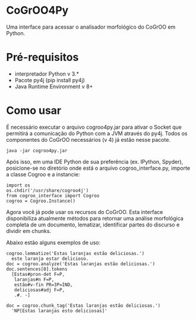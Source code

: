 # CoGrOO4Py
Uma interface para acessar o analisador morfológico do CoGrOO em Python.

# Pré-requisitos
 - interpretador Python v 3.*
 - Pacote py4j (pip install py4j)
 - Java Runtime Environment v 8+

# Como usar
É necessário executar o arquivo cogroo4py.jar para ativar o Socket que permitirá a comunicação do Python com a JVM através do py4j. Todos os componentes do CoGrOO necessários (v 4) já estão nesse pacote.

    java -jar cogroo4py.jar

Após isso, em uma IDE Python de sua preferência (ex. IPython, Spyder), posicione-se no diretório onde está o arquivo cogroo_interface.py, importe a classe Cogroo e a instancie:

    import os
    os.chdir('/usr/share/cogroo4j')
    from cogroo_interface import Cogroo
    cogroo = Cogroo.Instance()

Agora você já pode usar os recursos do CoGrOO. Esta interface disponibiliza atualmente métodos para retornar uma análise morfológica completa de um documento, lematizar, identificar partes do discurso e dividir em chunks. 

Abaixo estão alguns exemplos de uso:

    cogroo.lemmatize('Estas laranjas estão deliciosas.')
      este laranja estar delicioso.
    doc = cogroo.analyze('Estas laranjas estão deliciosas.')
    doc.sentences[0].tokens
      [Estas#pron-det F=P,
       laranjas#n F=P,
       estão#v-fin PR=3P=IND,
       deliciosas#adj F=P,
       .#. -]
       
    doc = cogroo.chunk_tag('Estas laranjas estão deliciosas.')
      'NP[Estas laranjas esto deliciosas]'
    
